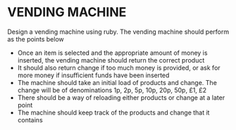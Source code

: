 # VENDING MACHINE
Design a vending machine using ruby. The vending machine should perform as the points below

* Once an item is selected and the appropriate amount of money is inserted, the vending
machine should return the correct product
* It should also return change if too much money is provided, or ask for more money if
insufficient funds have been inserted
* The machine should take an initial load of products and change. The change will be of
denominations 1p, 2p, 5p, 10p, 20p, 50p, £1, £2
* There should be a way of reloading either products or change at a later point
* The machine should keep track of the products and change that it contains
